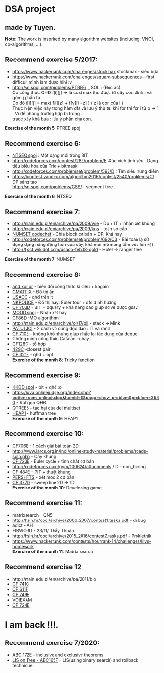 # DSA project  
## made by Tuyen.  
**Note:** The work is insprired by many algorithm websites (including: VNOI, cp-algorithms, ...).  
## Recommend exercise 5/2017:  
+ https://www.hackerrank.com/challenges/stockmax stockmax - siêu bựa  
+ https://www.hackerrank.com/challenges/square-subsequences - first difficult mình làm được hihi :v  
+ http://vn.spoj.com/problems/PTREE/ _ SOL : (Độc ác).    
Có công thức QHĐ f[i][j] → là cost max thu được từ cây con đỉnh i và gồm j phần tử.  
Do đó f[i][j] = max( f[i][z] + f[v][i - z] )  ( z là con của i )  
Thực hiện việc này trong hàm dfs và lưu ý thử tự: khi for thì for i từ p → 1 . Vì đề phòng trường hợp bị trùng .  
trace xây khá bựa : lưu ý phần cha con.  

**Exercise of the month 5**: PTREE spoj  

## Recommend exercise 6:    
+ [NTSEQ spoj](http://vn.spoj.com/problems/NTSEQ/) :  Một dạng mới trong BIT  
+ http://codeforces.com/contest/282/problem/E :Xúc xích tình yêu . Dạng tiêu biểu hóa của Trie + bitmask  
+ http://codeforces.com/problemset/problem/592/D : Tìm siêu trung điểm  
+ https://contest.yandex.com/algorithm2016/contest/2540/problems/C/ : DP sáng tạo  
http://vn.spoj.com/problems/GSS/ - segment tree ..  

**Exercise of the month 6**: NTSEQ  
## Recommend exercise 7:  
+ http://main.edu.pl/en/archive/pa/2009/wie - Dp + IT + nhận xét khủng  
+ http://main.edu.pl/en/archive/pa/2009/kns - toán sơ cấp  
+ [NUMSET codechef](https://www.codechef.com/problems/NUMSET) - Chia block cơ bản + DP. Khá hay  
+ http://codeforces.com/problemset/problem/690/C3 - Bài toán lạ sử dụng dạng năng động hơn của cây, khá mới mẻ mang tầm vóc lớn =))  
+ http://tjsct.wikidot.com/usaco-feb08-gold - Hotel → ranger tree  

**Exercise of the month 7**: NUMSET   
## Recommend exercise 8:  
+ [and xor or](https://www.hackerrank.com/challenges/and-xor-or) - biến đổi công thức kì diệu + kagain  
+ [GMATRIX](http://www.spoj.com/problems/GMATRIX/) - Đồ thị ẩn  
+ [USACO](http://usaco.org/index.php?page=viewproblem2&cpid=365) - qhđ trên it  
+ [NKPOLICE](http://vn.spoj.com/problems/NKPOLICE/) - Đồ thị hay: Euler tour  +  dfs định hướng  
+ [CF 703D](http://codeforces.com/contest/703/problem/D) - BIT + dquery + khả năng cao giúp solve được gss2  
+ [MOOD spoj](http://www.spoj.com/DUTUYEN/problems/MODD/) - Nhận xét hay
+ [CF86D](http://codeforces.com/contest/86/problem/D) -MO algorithrm   
+ http://main.edu.pl/en/archive/oi/17/pil - stack → Mink  
+ [PATULJCI](http://vn.spoj.com/problems/PATULJCI/) - 2 cách vô cùng độc đáo : IT và rand  
+ [CF 710E](http://codeforces.com/contest/710/problem/E) - không khó nhưng giúp nhắc lại tác dụng của deque  
+ Chứng minh công thức Catalan → hay 
+ [CF128C](http://codeforces.com/contest/128/problem/C) - tổ hợp  
+ [429C](http://codeforces.com/problemset/problem/429/D) -closest pair  
+ [CF 321E](http://codeforces.com/contest/321/problem/E) - qhd + opt  
**Exercise of the month 8**: Tricky function  
## Recommend exercise 9:  
+ [KKDD spoj](http://vn.spoj.com/problems/KKDD/) - bit + qhđ :o  
+ https://uva.onlinejudge.org/index.php?option=com_onlinejudge&Itemid=8&page=show_problem&problem=3540 - Rút gọn QHĐ  
+ [QTREE5](http://www.spoj.com/problems/QTREE5/) - tác hại của del multiset  
+ [HEAP1](http://vn.spoj.com/problems/HEAP1/) - huffman tree  
**Exercise of the month 9**: HEAP1  
## Recommend exercise 10:  
+ [CF706E](http://codeforces.com/problemset/problem/706/E) - 1 cách giải bài toán 2D  
+ http://www.iarcs.org.in/inoi/online-study-material/problems/roads-soln.php - Cây khung  
+ [CF 723E](http://codeforces.com/contest/723/problem/E) - Euler cycle + tính chất cơ bản  
+ http://codeforces.com/gym/100624/attachments / D - non_boring  
+ [CF 484E](http://codeforces.com/contest/484/problem/E)  - PIT + thuật khủng  
+ [PERSHFTS](https://www.codechef.com/OCT15/problems/PERSHFTS) - xét mod 2 cơ bản  
+ [CF 377D](http://codeforces.com/problemset/problem/377/D) - sweep line 2D → 1D  
**Exercise of the month 10**: Developing game  
## Recommend exercise 11:
+ matrixsearch _ QN5  
+ http://hsin.hr/coci/archive/2006_2007/contest1_tasks.pdf - debug  
+ adict - AH  
+ FIBWORD - 23/11/ Thầy Thuận  
+ http://hsin.hr/coci/archive/2015_2016/contest7_tasks.pdf - Prokletnik  
+ https://www.hackerrank.com/contests/hourrank-14/challenges/lilys-homework  
**Exercise of the month 11:** Matrix search  
## Recommend exercise 12  
+ http://main.edu.pl/en/archive/pa/2011/bio  
+ [CF 741C](http://codeforces.com/contest/741/problem/C)  
+ [CF 611F](http://codeforces.com/contest/611/problem/F)    
+ [CF 749E](http://codeforces.com/contest/749/problem/E)    
+ [VOIEXAM](http://vn.spoj.com/problems/VOIEXAM/)  
+ [CF 724E](http://codeforces.com/contest/724/problem/E)     
# I am back !!!.  
## Recommend exercise 7/2020:  
+ [ABC 172E](https://atcoder.jp/contests/abc172/tasks/abc172_e) - inclusive and exclusive theorems  
+ [LIS on Tree - ABC165F](https://atcoder.jp/contests/abc165/tasks/abc165_f) - LIS(using binary search) and rollback technique.  






 
